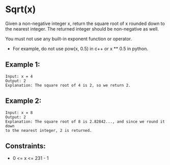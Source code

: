 # Sqrt(x)
Given a non-negative integer x, return the square root of x rounded down to  
the nearest integer. The returned integer should be non-negative as well.

You must not use any built-in exponent function or operator.

* For example, do not use pow(x, 0.5) in c++ or x ** 0.5 in python.

 

## Example 1:

    Input: x = 4
    Output: 2
    Explanation: The square root of 4 is 2, so we return 2.

## Example 2:

    Input: x = 8
    Output: 2
    Explanation: The square root of 8 is 2.82842..., and since we round it down  
    to the nearest integer, 2 is returned.

 

## Constraints:

* 0 <= x <= 231 - 1

